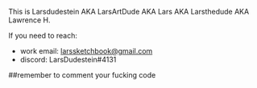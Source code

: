 This is Larsdudestein AKA LarsArtDude AKA Lars AKA Larsthedude AKA Lawrence H.

If you need to reach:
- work email: larssketchbook@gmail.com
- discord: LarsDudestein#4131

##remember to comment your fucking code
